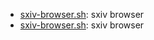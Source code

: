 * [sxiv-browser.sh](https://gist.github.com/7a3ac192fc8207934b98#file-sxiv-browser-sh): sxiv browser
* [sxiv-browser.sh](https://gist.github.com/7a3ac192fc8207934b98#file-sxiv-browser-sh): sxiv browser

